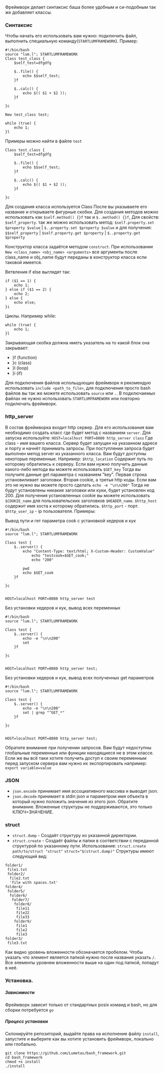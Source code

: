 Фреймворк делает синтаксис баша более удобным и си-подобным так же добавляет классы.
### Синтаксис
Чтобы начать его использовать вам нужно: подключить файл, выполнить специальную команду(`STARTLUMFRAMEWORK`). Пример:
```
#!/bin/bash
source "lum.l"; STARTLUMFRAMEWORK
Class test_class {
	$self_test=dfgdfg

	$..file() {
		echo $$self_test;
	}f

	$..calc() {
		echo $(( $1 + $2 ));
	}f

}c

New test_class test;

while (true) {
	echo 1;
}l
```

Примеры можно найти в файле `test`

```
Class test_class {
	$self_test=dfgdfg

	$..file() {
		echo $$self_test;
	}f

	$..calc() {
		echo $(( $1 + $2 ));
	}f

}c

```

Для создания класса используется Class После вы указываете его название и открываете фигурные скобки. Для создания методов можно использовать как `$self.method() {}f` так и `$..method() {}f`, Для свойств: `$self_property`. так же можно использовать метод: `$self.property.set $property $value` | `$..property.set $property $value` и для получения: `$$self_property` | `$self.property.get $property` | `$..property.get $property`

Конструктор класса задаётся методом `construct`. При использовании `New <class_name> <obj_name> <arguments>` все аргументы после class_name и obj_name будут переданы в конструктор класса если таковой имеется.


Ветвления if else выглядят так:
```
if ($1 == 1) {
	echo 1;
} else if ($1 == 2) {
	echo 2;
} else {
	echo else;
}i
```
Циклы. Например while:
```
while (true) {
	echo 1;
}l
```

Закрывающая скобка должна иметь указатель на то какой блок она закрывает:
- }f (function)
- }c (class)
- }l (loop)
- }i (if)

Для подключения файлов испольщующих фреймворк я рекомендую использовать `include <path_to_file>`, для подключения просто bash файлов вы так же можете использовать `source` или `.`. В подключаемых файлах не нужно использовать `STARTLUMFRAMEWORK` или повторно подключать фреймворк.


### http_server
В состав фреймворка входит http сервер. Для его использования вам необходимо создать класс где будет метод с названием `server`. Для запуска используйте: `HOST=localhost PORT=8080 http_server class` Где class - имя вашего класса. Сервер будет запущен на указанном адресе и порту и начнёт принимать запросы. При поступлении запроса будет выполнен метод server из указанного класса. Вам будут доступны некоторые переменные. Например: `$http_location` Содержит путь по которому обратились к серверу. Если вам нужно получить данные какого-либо метода вы можете использовать `$GET_key` Тогда вы получите данные get параметра с названием "key". Первая строка установиливает заголовки. Вторая cookie, а третья http коды. Если вам это не нужно вы можете просто сделать `echo -e "\n\n200"` Тогда не будут установлены никакие заголовки или куки, будет установлен код 200. Для получения установленных cookie вы можете использовать `$COOKIE_name` для пользовательских заголовков `$HEADER_name`. `$http_host` содержит имя хоста к которому обратились. `$http_port` - порт. `$http_user_ip` - ip пользователя. Примеры:

Вывод пути и гет параметра cook с установкой хедеров и кук
```
#!/bin/bash
source "lum.l"; STARTLUMFRAMEWORK

Class test {
	$..server() {
		echo "Content-Type: text/html; X-Custom-Header: CustomValue"
    		echo "testcook=$GET_cook;"
    		echo "200"

		pwd
		echo $GET_cook
	}f
	
}c


HOST=localhost PORT=8080 http_server test
```
Без установки хедеров и кук, вывод всех переменных
```
#!/bin/bash
source "lum.l"; STARTLUMFRAMEWORK

Class test {
	$..server() {
		echo -e "\n\n200"
		set
	}f
	
}c


HOST=localhost PORT=8080 http_server test;
```
Без установки хедеров и кук, вывод всех полученных get параметров
```
#!/bin/bash
source "lum.l"; STARTLUMFRAMEWORK

Class test {
	$..server() {
		echo -e "\n\n200"
		set | grep "^GET_*"
	}f
	
}c


HOST=localhost PORT=8080 http_server test;
```

Обратите вниманиe при получении запросов. Вам будут недоступны глобальные переменные или функции находящиеся не в этом классе. Если же вы всё таки хотите получить доступ к своим переменным перед запуском сервера вам нужно их экспортировать например: `export variable=value`


### JSON
- `json.encode` принимает имя ассоциативного массива и выводит json.
- `json.decode` принимает в stdin json и параметром имя объекта в который нужно положить значения из этого json.
Обратите внимание. Вложенные структуры не поддерживаются, это только КЛЮЧ=ЗНАЧЕНИЕ.

### struct
- `struct.dump` - Создаёт структуру из указанной директории.
- `struct.create` - Создаёт файлы и папки в соответствии с переданной структурой по указанному пути.
Использование:
`struct.create path/to/struct "struct"`
`struct="$(struct.dump)"`
Структуры имеют следующий вид:
```
folder1/
 file1.txt
 folder2/
  file2.txt
  'file with spaces.txt'
folder4/
 folder5/
  folder6/
   folder7/
    folder8/
	 file11
	 file22
	 file33
	folder9/
	 file1
	 file2
	 file3
folder3/
 file3.txt
```
Как видно уровень вложенности обозначается пробелом. Чтобы указать что элемент является папкой нужно после названия указать `/`. Все элементы уровнем вложенности выше на один под папкой, попадут в неё.


### Установка.
##### Зависимости
Фреймворк зависит только от стандартных posix команд и bash, но для сборки потребуется `go`

##### Процесс установки
Склонируйте репозиторий, выдайте права на исполнение файлу `install`, запустите и выберите как вы хотите установить фреймворк, локально или глобально.
```
git clone https://github.com/Lumetas/bash_framework.git
cd bash_framework
chmod +x install
./install
```

